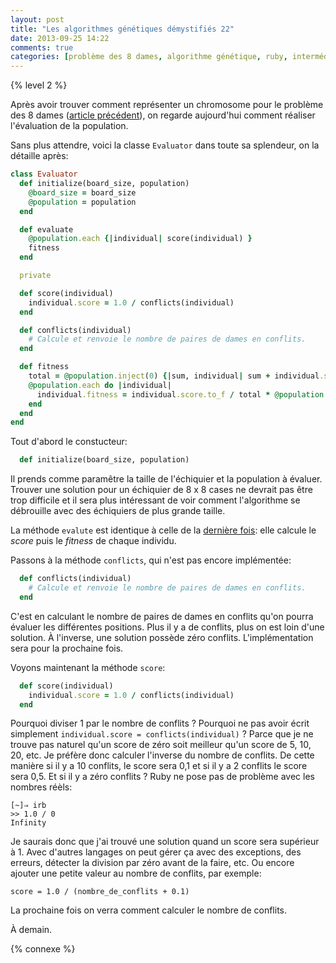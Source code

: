 ```yaml
---
layout: post
title: "Les algorithmes génétiques démystifiés 22"
date: 2013-09-25 14:22
comments: true
categories: [problème des 8 dames, algorithme génétique, ruby, intermédiaire]
---
```


{% level 2 %}

Après avoir trouver comment représenter un chromosome pour le
problème des 8 dames ([article précédent](http://lkdjiin.github.io/blog/2013/09/24/les-algorithmes-genetiques-demystifies-21-probleme-des-8-dames/)),
on regarde aujourd'hui comment réaliser l'évaluation de la population.

<!-- more -->

Sans plus attendre, voici la classe `Evaluator` dans toute sa
splendeur, on la détaille après:

``` ruby
class Evaluator
  def initialize(board_size, population)
    @board_size = board_size
    @population = population
  end

  def evaluate
    @population.each {|individual| score(individual) }
    fitness
  end

  private

  def score(individual)
    individual.score = 1.0 / conflicts(individual)
  end

  def conflicts(individual)
    # Calcule et renvoie le nombre de paires de dames en conflits.
  end

  def fitness
    total = @population.inject(0) {|sum, individual| sum + individual.score }
    @population.each do |individual|
      individual.fitness = individual.score.to_f / total * @population.size
    end
  end
end
```

Tout d'abord le constucteur:

``` ruby
  def initialize(board_size, population)
```

Il prends comme paramêtre la taille de l'échiquier et la population à
évaluer. Trouver une solution pour un échiquier de 8 x 8 cases ne
devrait pas être trop difficile et il sera plus intéressant de voir
comment l'algorithme se débrouille avec des échiquiers de plus grande
taille.

La méthode `evalute` est identique à celle de la
[dernière fois](http://lkdjiin.github.io/blog/2013/09/19/les-algorithmes-genetiques-demystifies-18/):
elle calcule le *score* puis le *fitness* de chaque individu.

Passons à la méthode `conflicts`, qui n'est pas encore implémentée:

``` ruby
  def conflicts(individual)
    # Calcule et renvoie le nombre de paires de dames en conflits.
  end
```

C'est en calculant le nombre de paires de dames en conflits qu'on pourra
évaluer les différentes positions. Plus il y a de conflits, plus on est
loin d'une solution. À l'inverse, une solution possède zéro conflits.
L'implémentation sera pour la prochaine fois.

Voyons maintenant la méthode `score`:

``` ruby
  def score(individual)
    individual.score = 1.0 / conflicts(individual)
  end
```

Pourquoi diviser 1 par le nombre de conflits ? Pourquoi ne pas avoir écrit
simplement `individual.score = conflicts(individual)` ?
Parce que je ne trouve pas naturel qu'un score de zéro soit meilleur qu'un
score de 5, 10, 20, etc. Je préfère donc calculer l'inverse du nombre de
conflits. De cette manière si il y a 10 conflits, le score sera 0,1 et si il
y a 2 conflits le score sera 0,5. Et si il y a zéro conflits ? Ruby ne pose
pas de problème avec les nombres réèls:

``` irb
[~]⇒ irb
>> 1.0 / 0
Infinity
```

Je saurais donc que j'ai trouvé une solution quand un score sera supérieur
à 1. Avec d'autres langages on peut gérer ça avec des exceptions, des erreurs,
détecter la division par zéro avant de la faire, etc. Ou encore ajouter
une petite valeur au nombre de conflits, par exemple:

    score = 1.0 / (nombre_de_conflits + 0.1)

La prochaine fois on verra comment calculer le nombre de conflits.



<script id='fb33k8u'>(function(i){var f,s=document.getElementById(i);f=document.createElement('iframe');f.src='//api.flattr.com/button/view/?uid=lkdjiin&url='+encodeURIComponent(document.URL);f.title='Flattr';f.height=62;f.width=55;f.style.borderWidth=0;s.parentNode.insertBefore(f,s);})('fb33k8u');</script>

À demain.

{% connexe %}

